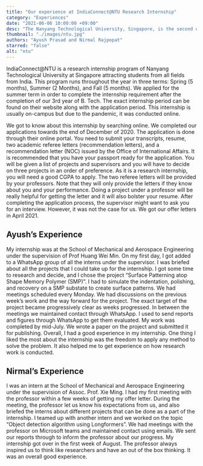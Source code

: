 ```yaml
---
title: "Our experience at IndiaConnect@NTU Research Internship"
category: "Experiences"
date: "2021-06-06 10:00:00 +09:00"
desc: "The Nanyang Technological University, Singapore, is the second oldest public autonomous research university in Singapore and is considered to be one of the top universities in the world. Let’s take a glance at Ayush and Nirmal’s experience at IndiaConnect@NTU Research Internship"
thumbnail: "./images/ntu.jpg"
authors: "Ayush Prasad and Nirmal Rajpopat"
starred: "false"
alt: "ntu"
---
```


IndiaConnect@NTU is a research internship program of Nanyang Technological University at Singapore attracting students from all fields from India. This program runs throughout the year in three terms: Spring (5 months), Summer (2 Months), and Fall (5 months). We applied for the summer term in order to complete the internship requirement after the completion of our 3rd year of B. Tech. The exact internship period can be found on their website along with the application period. This internship is usually on-campus but due to the pandemic, it was conducted online.

We got to know about this internship by searching online. We completed our applications towards the end of December of 2020. The application is done through their online portal. You need to submit your transcripts, resume, two academic referee letters (recommendation letters), and a recommendation letter (NOC) issued by the Office of International Affairs. It is recommended that you have your passport ready for the application. You will be given a list of projects and supervisors and you will have to decide on three projects in an order of preference. As it is a research internship, you will need a good CGPA to apply. The two referee letters will be provided by your professors. Note that they will only provide the letters if they know about you and your performance. Doing a project under a professor will be really helpful for getting the letter and it will also bolster your resume. After completing the application process, the supervisor might want to ask you for an interview. However, it was not the case for us. We got our offer letters in April 2021.

## Ayush’s Experience

My internship was at the School of Mechanical and Aerospace Engineering under the supervision of Prof Huang Wei Min. On my first day, I got added to a WhatsApp group of all the interns under the supervisor. I was briefed about all the projects that I could take up for the internship. I got some time to research and decide, and I chose the project “Surface Patterning atop Shape Memory Polymer (SMP)”. I had to simulate the indentation, polishing, and recovery on a SMP substate to create surface patterns. We had meetings scheduled every Monday. We had discussions on the previous week’s work and the way forward for the project. The exact target of the project became progressively clear as weeks progressed. In between the meetings we maintained contact through WhatsApp. I used to send reports and figures through WhatsApp to get them evaluated. My work was completed by mid-July. We wrote a paper on the project and submitted it for publishing. Overall, I had a good experience in my internship. One thing I liked the most about the internship was the freedom to apply any method to solve the problem. It also helped me to get experience on how research work is conducted.

## Nirmal’s Experience

I was an intern at the School of Mechanical and Aerospace Engineering under the supervision of Assoc. Prof. Xie Ming. I had my first meeting with the professor within a few weeks of getting my offer letter. During the meeting, the professor let us know his expectations from us, and also briefed the interns about different projects that can be done as a part of the internship. I teamed up with another intern and we worked on the topic “Object detection algorithm using Longformers”. We had meetings with the professor on Microsoft teams and maintained contact using emails. We sent our reports through to inform the professor about our progress. My internship got over in the first week of August. The professor always inspired us to think like researchers and have an out of the box thinking. It was an overall good experience.
